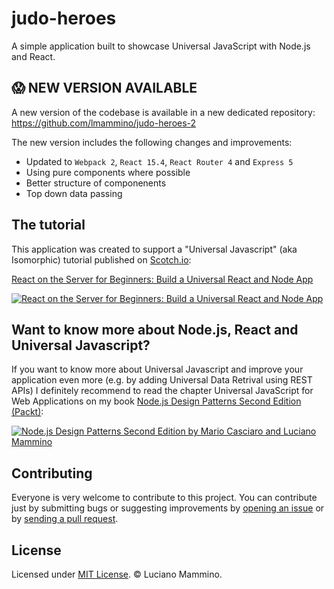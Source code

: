 # judo-heroes
A simple application built to showcase Universal JavaScript with Node.js and React.

## 😱 NEW VERSION AVAILABLE

A new version of the codebase is available in a new dedicated repository: https://github.com/lmammino/judo-heroes-2

The new version includes the following changes and improvements:

  - Updated to `Webpack 2`, `React 15.4`, `React Router 4` and `Express 5`
  - Using pure components where possible
  - Better structure of componenents
  - Top down data passing


## The tutorial
This application was created to support a "Universal Javascript" (aka Isomorphic) tutorial published on [Scotch.io](https://scotch.io):

[React on the Server for Beginners: Build a Universal React and Node App](https://scotch.io/tutorials/react-on-the-server-for-beginners-build-a-universal-react-and-node-app)

[![React on the Server for Beginners: Build a Universal React and Node App](https://scotch.io/wp-content/uploads/2016/08/MRQddiUQsyvQrhgfGppw_scotch-featured-image-guidelines.png)](https://scotch.io/tutorials/react-on-the-server-for-beginners-build-a-universal-react-and-node-app)


## Want to know more about Node.js, React and Universal Javascript?
If you want to know more about Universal Javascript and improve your application even more (e.g. by adding Universal Data Retrival using REST APIs) I definitely recommend to read the chapter Universal JavaScript for Web Applications on my book [Node.js Design Patterns Second Edition (Packt)](https://www.nodejsdesignpatterns.com/):

[![Node.js Design Patterns Second Edition by Mario Casciaro and Luciano Mammino](https://cdn.scotch.io/22/v1m65E8Te2tboZO7MvOA_book-cover-nodejs-design-patterns.png)](https://www.nodejsdesignpatterns.com/)

## Contributing
Everyone is very welcome to contribute to this project.
You can contribute just by submitting bugs or suggesting improvements by
[opening an issue](https://github.com/lmammino/judo-heroes/issues) or by [sending a pull request](https://github.com/lmammino/judo-heroes/pulls).

## License
Licensed under [MIT License](LICENSE). © Luciano Mammino.
